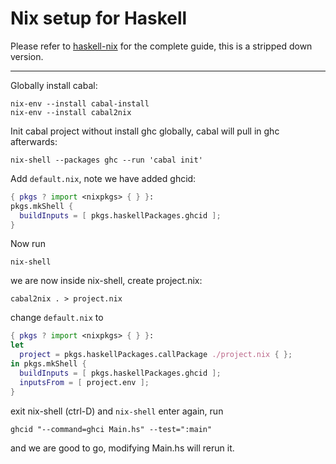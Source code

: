 # Nix setup for Haskell

Please refer to [haskell-nix](https://github.com/Gabriel439/haskell-nix) for the complete guide, this is a stripped down version.

-----------------------------------------

Globally install cabal:
```
nix-env --install cabal-install
nix-env --install cabal2nix
```

Init cabal project without install ghc globally, cabal will pull in ghc afterwards:
```
nix-shell --packages ghc --run 'cabal init'
```

Add `default.nix`, note we have added ghcid:
```nix
{ pkgs ? import <nixpkgs> { } }:
pkgs.mkShell {
  buildInputs = [ pkgs.haskellPackages.ghcid ];
}
```

Now run
```
nix-shell
```

we are now inside nix-shell, create project.nix:
```
cabal2nix . > project.nix
```

change `default.nix` to
```nix
{ pkgs ? import <nixpkgs> { } }:
let
  project = pkgs.haskellPackages.callPackage ./project.nix { };
in pkgs.mkShell {
  buildInputs = [ pkgs.haskellPackages.ghcid ];
  inputsFrom = [ project.env ];
}
```

exit nix-shell (ctrl-D) and `nix-shell` enter again, run
```
ghcid "--command=ghci Main.hs" --test=":main"
```
and we are good to go, modifying Main.hs will rerun it.
